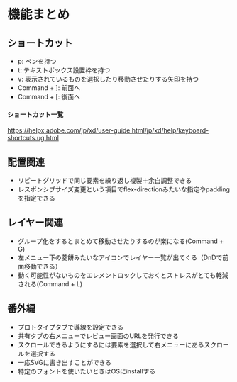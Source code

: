 # 機能まとめ

## ショートカット

- p: ペンを持つ
- t: テキストボックス設置枠を持つ
- v: 表示されているものを選択したり移動させたりする矢印を持つ
- Command + ]: 前面へ
- Command + [: 後面へ
#### ショートカット一覧
https://helpx.adobe.com/jp/xd/user-guide.html/jp/xd/help/keyboard-shortcuts.ug.html

## 配置関連
- リピートグリッドで同じ要素を繰り返し複製＋余白調整できる
- レスポンシブサイズ変更という項目でflex-directionみたいな指定やpaddingを指定できる

## レイヤー関連
- グループ化をするとまとめて移動させたりするのが楽になる(Command + G)
- 左メニュー下の菱餅みたいなアイコンでレイヤー一覧が出てくる（DnDで前面移動できる）
- 動く可能性がないものをエレメントロックしておくとストレスがとても軽減される(Command + L)


## 番外編
- プロトタイプタブで導線を設定できる
- 共有タブの右メニューでレビュー画面のURLを発行できる
- スクロールできるようにするには要素を選択して右メニューにあるスクロールを選択する
- 一応SVGに書き出すことができる
- 特定のフォントを使いたいときはOSにinstallする
